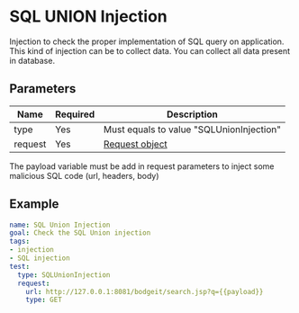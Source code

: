 # SQL UNION Injection

Injection to check the proper implementation of SQL query on application.
This kind of injection can be to collect data. You can collect all data present in database.

## Parameters

| Name        | Required | Description 
| ----------- | -------- | ------------
| type        | Yes      | Must equals to value "SQLUnionInjection"
| request     | Yes      | [Request object](./request.MD)

The payload variable must be add in request parameters to inject some malicious SQL code (url, headers, body)

## Example

```yaml
name: SQL Union Injection
goal: Check the SQL Union injection
tags:
- injection
- SQL injection
test:
  type: SQLUnionInjection
  request:
    url: http://127.0.0.1:8081/bodgeit/search.jsp?q={{payload}}
    type: GET
```